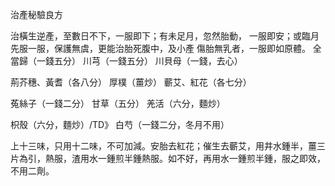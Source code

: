 治產秘驗良方

治橫生逆產，至數日不下，一服即下；有未足月，忽然胎動， 一服即安；或臨月先服一服，保護無虞，更能治胎死腹中，及小產 傷胎無乳者，一服即如原體。 全當歸（一錢五分） 川芎（一錢五分） 川貝母（一錢，去心） 

荊芥穗、黃耆（各八分） 厚樸（薑炒） 蘄艾、紅花（各七分） 

菟絲子（一錢二分） 甘草（五分） 羌活（六分，麵炒） 

枳殼（六分，麵炒）/TD》 白芍（一錢二分，冬月不用） 

上十三味，只用十二味，不可加減。安胎去紅花；催生去蘄艾，用井水鍾半，薑三片為引，熱服，渣用水一鍾煎半鍾熱服。如不好，再用水一鍾煎半鍾，服之即效，不用二劑。 

